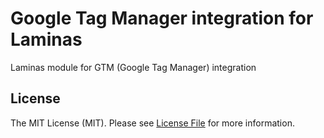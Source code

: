 # Google Tag Manager integration for Laminas
Laminas module for GTM (Google Tag Manager) integration

## License

The MIT License (MIT). Please see [License File](LICENSE) for more information.
